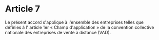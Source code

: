 # Article 7

Le présent accord s'applique à l'ensemble des entreprises telles que définies à l' article 1er « Champ d'application » de la convention collective nationale des entreprises de vente à distance (VAD).

